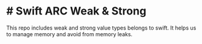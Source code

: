 # # Swift ARC Weak & Strong

This repo includes weak and strong value types belongs to swift. It helps us to manage memory and avoid from memory leaks.
